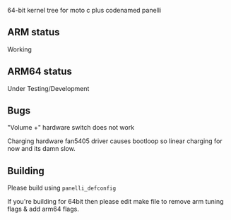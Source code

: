 64-bit kernel tree for moto c plus codenamed panelli

## ARM status
Working

## ARM64 status
Under Testing/Development

## Bugs
"Volume +" hardware switch does not work

Charging hardware fan5405 driver causes bootloop so linear charging for now and its damn slow.

## Building
Please build using `panelli_defconfig`

If you're building for 64bit then please edit make file to remove arm tuning flags & add arm64 flags.
